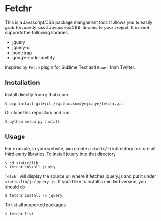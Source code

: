 Fetchr
===============

This is a Javascript/CSS package mangament tool. It allows you to easily grab frequently-used Javascript/CSS libraries to your project. It current supports the following libraries
- jquery
- jquery-ui
- bootstrap
- google-code-prettify

Inspired by `Fetch` plugin for Sublime Text and `Bower` from Twitter.

Installation
-------------

Install directly from github.com

    $ pip install git+git://github.com/yejianye/fetchr.git

Or clone this repository and run

	$ python setup.py install

Usage
-------------

For example, in your website, you create a `static/lib` directory to store all third-party libraries. To install jquery into that directory

    $ cd static/lib
    $ fetchr install jquery

`fetchr` will display the source url where it fetches jquery.js and put it under `static/lib/js/jquery.js`. If you'd like to install a minified version, you should do

    $ fetchr install -m jquery

To list all supported packages

    $ fetchr list
